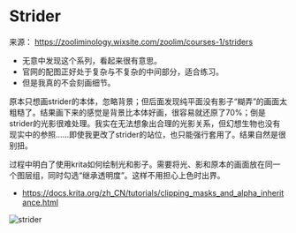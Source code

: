 # Strider

来源： https://zooliminology.wixsite.com/zoolim/courses-1/striders

- 无意中发现这个系列，看起来很有意思。
- 官网的配图正好处于复杂与不复杂的中间部分，适合练习。
- 但是我真的不会刻画细节。

原本只想画strider的本体，忽略背景；但后面发现纯平面没有影子“糊弄”的画面太粗糙了。结果画下来的感觉是背景比本体好画，很容易就还原了70%；倒是strider的光影很难处理。我实在无法想象出合理的光影关系，但幻想生物也没有现实中的参照……即使我更改了strider的站位，也只能强行套用了。结果自然是很别扭。

过程中明白了使用krita如何绘制光和影子。需要将光、影和原本的画面放在同一个图层组，同时勾选“继承透明度”。这样不用担心上色时出界。
- https://docs.krita.org/zh_CN/tutorials/clipping_masks_and_alpha_inheritance.html

![strider](../images/strider.png)